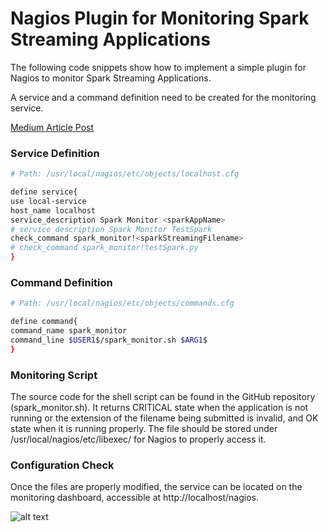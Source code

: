# Nagios Plugin for Monitoring Spark Streaming Applications


The following code snippets show how to implement a simple plugin for Nagios to monitor Spark Streaming Applications.

A service and a command definition need to be created for the monitoring service.

[Medium Article Post](https://medium.com/@prakshalj0512/nagios-plugin-for-monitoring-spark-streaming-applications-ea3859b9a275?postPublishedType=repub)

### Service Definition

```bash
# Path: /usr/local/nagios/etc/objects/localhost.cfg

define service{
use local-service
host_name localhost
service_description Spark Monitor <sparkAppName>
# service_description Spark Monitor TestSpark
check_command spark_monitor!<sparkStreamingFilename>
# check_command spark_monitor!testSpark.py
}
```

### Command Definition

```bash
# Path: /usr/local/nagios/etc/objects/commands.cfg

define command{
command_name spark_monitor
command_line $USER1$/spark_monitor.sh $ARG1$
}
```
### Monitoring Script

The source code for the shell script can be found in the GitHub repository (spark_monitor.sh). It returns CRITICAL state when the application is not running or the extension of the filename being submitted is invalid, and OK state when it is running properly. The file should be stored under /usr/local/nagios/etc/libexec/ for Nagios to properly access it.

### Configuration Check

Once the files are properly modified, the service can be located on the monitoring dashboard, accessible at http://localhost/nagios.

![alt text](https://raw.githubusercontent.com/username/projectname/branch/path/to/img.png)